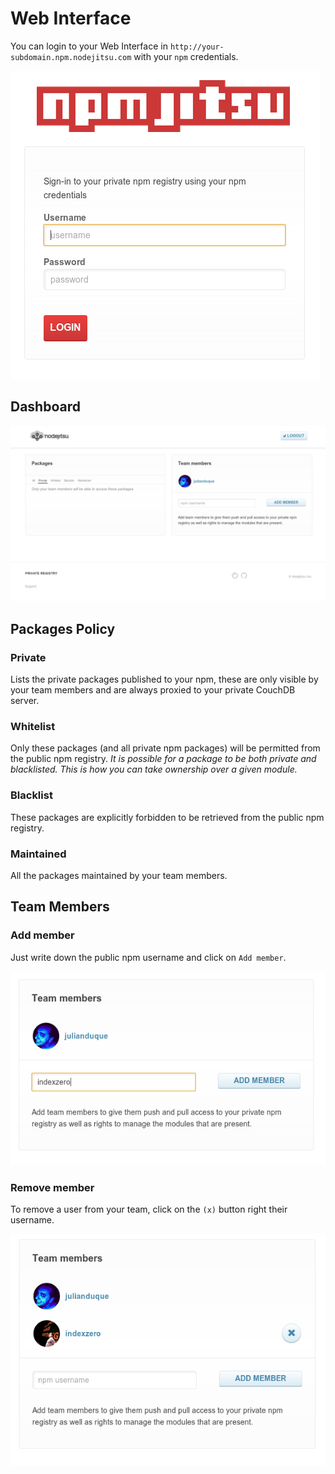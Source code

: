 # Web Interface

You can login to your Web Interface in `http://your-subdomain.npm.nodejitsu.com` with your `npm` credentials.

![Login](screenshots/login.png)

## Dashboard

![Dashboard](screenshots/dashboard.png)

## Packages Policy

### Private
Lists the private packages published to your npm, these are only visible by your team members and are always proxied to your private CouchDB server.

### Whitelist
Only these packages (and all private npm packages) will be permitted from the public npm registry. *It is possible for a package to be both private and blacklisted. This is how you can take ownership over a given module.*

### Blacklist
These packages are explicitly forbidden to be retrieved from the public npm registry.

### Maintained
All the packages maintained by your team members.

## Team Members


### Add member

Just write down the public npm username and click on `Add member`.

![Add member](screenshots/add_member.png)

### Remove member
To remove a user from your team, click on the `(x)` button right their username.

![List members](screenshots/members.png)


[meta:title]: <> (Web Interface)
